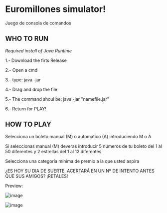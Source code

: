 # Euromillones simulator!
Juego de consola de comandos



WHO TO RUN
---
*Required install of Java Runtime*

1.- Download the firts Release

2.- Open a cmd

3.- type: java -jar 

4.- Drag and drop the file 

5.- The command shoul be: java -jar "namefile.jar"

6.- Return for PLAY!


HOW TO PLAY
---
Selecciona un boleto manual (M) o automatico (A) introduciendo M o A

Si seleccionas manual (M) deveras introducir 5 números de tu boleto del 1 al 50 diferentes y 2 estrellas del 1 al 12 diferentes

Selecciona una categoría mínima de premio a la que usted aspira

¿ES HOY SU DIA DE SUERTE, ACERTARÁ EN UN Nº DE INTENTO ANTES QUE SUS AMIGOS? ¡RETALES!



Preview:

![image](https://user-images.githubusercontent.com/25538565/156268130-285aa416-6c11-4da3-841e-82c5b026165f.png)

![image](https://user-images.githubusercontent.com/25538565/156268208-011fee55-a99d-42f3-a07e-391aaf364360.png)
